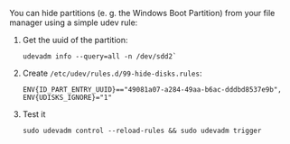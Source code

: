 You can hide partitions (e. g. the Windows Boot Partition) from your file manager using a simple udev rule:
1. Get the uuid of the partition:
    ```shell
    udevadm info --query=all -n /dev/sdd2`
    ```
3. Create `/etc/udev/rules.d/99-hide-disks.rules`:
    ```shell
    ENV{ID_PART_ENTRY_UUID}=="49081a07-a284-49aa-b6ac-dddbd8537e9b", ENV{UDISKS_IGNORE}="1"
    ```
3. Test it
    ```shell
    sudo udevadm control --reload-rules && sudo udevadm trigger
    ```
